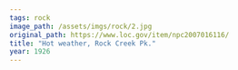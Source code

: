 ```yaml
---
tags: rock
image_path: /assets/imgs/rock/2.jpg
original_path: https://www.loc.gov/item/npc2007016116/
title: "Hot weather, Rock Creek Pk."
year: 1926
---
```



